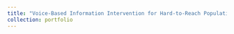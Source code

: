 ```yaml
---
title: "Voice-Based Information Intervention for Hard-to-Reach Populations: Evaluating Quizzes, Short Messages, and Stories as Treatment Modalities."
collection: portfolio
---
```

